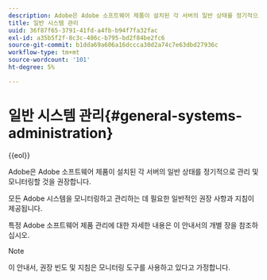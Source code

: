 ```yaml
---
description: Adobe은 Adobe 소프트웨어 제품이 설치된 각 서버의 일반 상태를 정기적으로 관리 및 모니터링할 것을 권장합니다.
title: 일반 시스템 관리
uuid: 36f87f65-3791-41fd-a4fb-b94f7fa32fac
exl-id: a35b5f2f-8c3c-486c-b795-bd2f84be2fc6
source-git-commit: b1dda69a606a16dccca30d2a74c7e63dbd27936c
workflow-type: tm+mt
source-wordcount: '101'
ht-degree: 5%

---
```


# 일반 시스템 관리{#general-systems-administration}

{{eol}}

Adobe은 Adobe 소프트웨어 제품이 설치된 각 서버의 일반 상태를 정기적으로 관리 및 모니터링할 것을 권장합니다.

모든 Adobe 시스템을 모니터링하고 관리하는 데 필요한 일반적인 권장 사항과 지침이 제공됩니다.

특정 Adobe 소프트웨어 제품 관리에 대한 자세한 내용은 이 안내서의 개별 장을 참조하십시오.

>[!NOTE]
>
>이 안내서, 권장 빈도 및 지침은 모니터링 도구를 사용하고 있다고 가정합니다.
